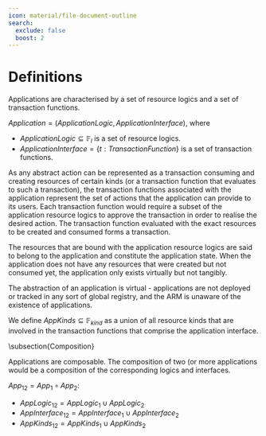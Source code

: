 ```yaml
---
icon: material/file-document-outline
search:
  exclude: false
  boost: 2
---
```


# Definitions

Applications are characterised by a set of resource logics and a set of transaction functions.

$Application = (ApplicationLogic, ApplicationInterface)$, where

- $ApplicationLogic \subseteq \mathbb{F}_l$ is a set of resource logics.
- $ApplicationInterface = \{t: TransactionFunction\}$ is a set of transaction functions.

As any abstract action can be represented as a transaction consuming and creating resources of certain kinds (or a transaction function that evaluates to such a transaction), the transaction functions associated with the application represent the set of actions that the application can provide to its users. Each transaction function would require a subset of the application resource logics to approve the transaction in order to realise the desired action. The transaction function evaluated with the exact resources to be created and consumed forms a transaction.

The resources that are bound with the application resource logics are said to belong to the application and constitute the application state. When the application does not have any resources that were created but not consumed yet, the application only exists virtually but not tangibly.

The abstraction of an application is virtual - applications are not deployed or tracked in any sort of global registry, and the ARM is unaware of the existence of applications.

We define $AppKinds \subseteq \mathbb{F}_{kind}$ as a union of all resource kinds that are involved in the transaction functions that comprise the application interface.

\subsection{Composition}

Applications are composable. The composition of two (or more applications would be a composition of the corresponding logics and interfaces.

$App_12 = App_1 \circ App_2$:

- $AppLogic_{12} = AppLogic_1 \cup AppLogic_2$
- $AppInterface_{12} = AppInterface_1 \cup AppInterface_2$
- $AppKinds_{12} = AppKinds_1 \cup AppKinds_2$